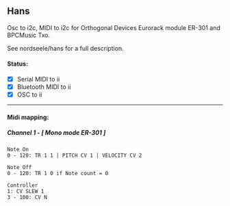 ## Hans

Osc to i2c, MIDI to i2c for Orthogonal Devices Eurorack module ER-301 and BPCMusic Txo.

See nordseele/hans for a full description.


#### Status:
- [x] Serial MIDI to ii
- [x] Bluetooth MIDI to ii
- [x] OSC to ii

*******************************************

#### Midi mapping:

##### Channel 1 - [ Mono mode ER-301 ]

    Note On
    0 - 120: TR 1 1 | PITCH CV 1 | VELOCITY CV 2

    Note Off 
    0 - 120: TR 1 0 if Note count = 0 

    Controller 
    1: CV SLEW 1
    3 - 100: CV N